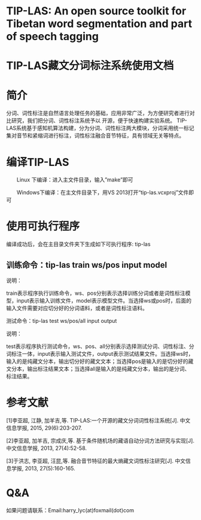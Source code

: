 TIP-LAS: An open source toolkit for Tibetan word segmentation and part of speech tagging
===============
TIP-LAS藏文分词标注系统使用文档
===============
# 简介

分词、词性标注是自然语言处理任务的基础，应用非常广泛，为方便研究者进行对比研究，我们把分词、词性标注系统予以  开源，便于快速构建实验系统。
TIP- LAS系统基于感知机算法构建，分为分词、词性标注两大模块，分词采用统一标记集对音节和紧缩词进行标注，词性标注融合音节特征，具有领域无关等特点。

# 编译TIP-LAS 

　　Linux  下编译：进入主文件目录，输入”make”即可 
  
　　Windows下编译：在主文件目录下，用VS 2013打开“tip-las.vcxproj”文件即可
# 使用可执行程序

编译成功后，会在主目录文件夹下生成如下可执行程序: tip-las

## 训练命令：tip-las train  ws/pos  input  model 

说明：

train表示程序执行训练命令，ws、pos分别表示选择训练分词或者是词性标注模型，input表示输入训练文件，model表示模型文件。当选择ws或pos时，后面的输入文件需要对应切分好的分词语料，或者是词性标注语料。

测试命令：tip-las test  ws/pos/all  input  output

说明：

test表示程序执行测试命令，ws、pos、all分别表示选择测试分词、词性标注、分词标注一体，input表示输入测试文件，output表示测试结果文件。当选择ws时，输入的是纯藏文分本，输出切分好的藏文文本；当选择pos是输入的是切分好的藏文分本，输出标注结果文本；当选择all是输入的是纯藏文分本，输出的是分词、标注结果。

# 参考文献

[1]李亚超, 江静, 加羊吉,等. TIP-LAS:一个开源的藏文分词词性标注系统[J]. 中文信息学报, 2015, 29(6):203-207.

[2]李亚超, 加羊吉, 宗成庆,等. 基于条件随机场的藏语自动分词方法研究与实现[J]. 中文信息学报, 2013, 27(4):52-58.

[3]于洪志, 李亚超, 汪昆,等. 融合音节特征的最大熵藏文词性标注研究[J]. 中文信息学报, 2013, 27(5):160-165.
# Q&A
如果问题请联系：Email:harry_lyc(at)foxmail(dot)com
